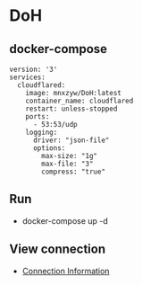 # DoH

## docker-compose
```
version: '3'
services:
  cloudflared:
    image: mnxzyw/DoH:latest
    container_name: cloudflared
    restart: unless-stopped
    ports:
      - 53:53/udp
    logging:
      driver: "json-file"
      options:
        max-size: "1g"
        max-file: "3"
        compress: "true"
```

## Run
- docker-compose up -d  

## View connection
- [Connection Information](https://1.1.1.1/help)
